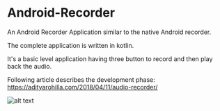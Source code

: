 # Android-Recorder
An Android Recorder Application similar to the native Android recorder.

The complete application is written in kotlin.

It's a basic level application having three button to record and then play back the audio. 

Following article describes the development phase: https://adityarohilla.com/2018/04/11/audio-recorder/


![alt text](https://therandomdeveloper.files.wordpress.com/2018/04/unnamed.png?w=300&h=300&zoom=2)
